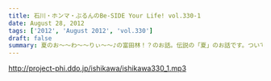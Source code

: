 ```yaml
---
title: 石川・ホンマ・ぶるんのBe-SIDE Your Life! vol.330-1
date: August 28, 2012
tags: ['2012', 'August 2012', 'vol.330']
draft: false
summary: 夏のお～～わ～～りぃ～～♪の富田林！？のお話。伝説の「夏」のお話です。ついてきてください！！！ＮＡＭＡＥ
---
```


http://project-phi.ddo.jp/ishikawa/ishikawa330_1.mp3
